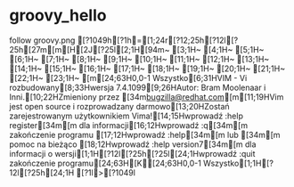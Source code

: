 # groovy_hello
follow groovy.png
[?1049h[?1h=[1;24r[?12;25h[?12l[?25h[27m[m[H[2J[?25l[2;1H[94m~                                                                               [3;1H~                                                                               [4;1H~                                                                               [5;1H~                                                                               [6;1H~                                                                               [7;1H~                                                                               [8;1H~                                                                               [9;1H~                                                                               [10;1H~                                                                               [11;1H~                                                                               [12;1H~                                                                               [13;1H~                                                                               [14;1H~                                                                               [15;1H~                                                                               [16;1H~                                                                               [17;1H~                                                                               [18;1H~                                                                               [19;1H~                                                                               [20;1H~                                                                               [21;1H~                                                                               [22;1H~                                                                               [23;1H~                                                                               [m[24;63H0,0-1    Wszystko[6;31HVIM - Vi rozbudowany[8;33Hwersja 7.4.1099[9;26HAutor: Bram Moolenaar i Inni.[10;22HZmieniony przez [34m<bugzilla@redhat.com>[m[11;19HVim jest open source i rozprowadzany darmowo[13;20HZostań zarejestrowanym użytkownikiem Vima![14;15Hwprowadź :help register[34m<Enter>[m        dla informacji[16;12Hwprowadź :q[34m<Enter>[m                zakończenie programu   [17;12Hwprowadź :help[34m<Enter>[m  lub  [34m<F1>[m  pomoc na bieżąco       [18;12Hwprowadź :help version7[34m<Enter>[m    dla informacji o wersji[1;1H[?12l[?25h[?25l[24;1Hwprowadź  :quit<Enter>    zakończenie programu[24;63H[K[24;63H0,0-1    Wszystko[1;1H[?12l[?25h[24;1H
[?1l>[?1049l
